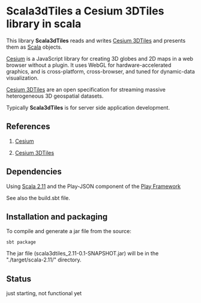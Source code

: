 # Scala3dTiles a Cesium 3DTiles library in scala 

This library **Scala3dTiles** reads and writes [Cesium 3DTiles](http://cesiumjs.org/2015/08/10/Introducing-3D-Tiles/) 
and presents them as [Scala](http://www.scala-lang.org/) objects.

[Cesium](http://cesiumjs.org/) is a JavaScript library for creating 3D globes and 2D maps in a web browser without a plugin. 
It uses WebGL for hardware-accelerated graphics, and is cross-platform, cross-browser, 
and tuned for dynamic-data visualization. 

[Cesium 3DTiles](http://cesiumjs.org/2015/08/10/Introducing-3D-Tiles/) are an open specification for streaming 
massive heterogeneous 3D geospatial datasets. 

Typically **Scala3dTiles** is for server side application development.


## References
 
1) [Cesium](http://cesiumjs.org/)
 
2) [Cesium 3DTiles](https://github.com/AnalyticalGraphicsInc/3d-tiles)


## Dependencies

Using [Scala 2.11](http://www.scala-lang.org/) and the Play-JSON component 
of the [Play Framework](https://www.playframework.com/)

See also the build.sbt file.

## Installation and packaging

To compile and generate a jar file from the source:

    sbt package

The jar file (scala3dtiles_2.11-0.1-SNAPSHOT.jar) will be in the "./target/scala-2.11/" directory.


## Status

just starting, not functional yet

